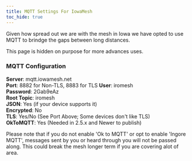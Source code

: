 ```yaml
---
title: MQTT Settings For IowaMesh
toc_hide: true
---
```


Given how spread out we are with the mesh in Iowa we have opted to use MQTT to brindge the gaps between long distances. 

This page is hidden on purpose for more advances uses.

### MQTT Configuration


**Server**: mqtt.iowamesh.net  
    **Port**: 8882 for Non-TLS, 8883 for TLS
**User**: iromesh  
**Password**: 2Gab9eAz  
**Root Topic**: iromesh  
**JSON**: Yes (if your device supports it)  
**Encrypted**: No  
**TLS**: Yes/No (See Port Above; Some devices don't like TLS)  
**OkToMQTT**: Yes (Needed in 2.5.x and Newer to publish)


Please note that if you do not enable 'Ok to MQTT' or opt to enable 'Ingore MQTT', messages sent by you or heard through you will not be passed along. This could break the mesh longer term if you are covering alot of area.